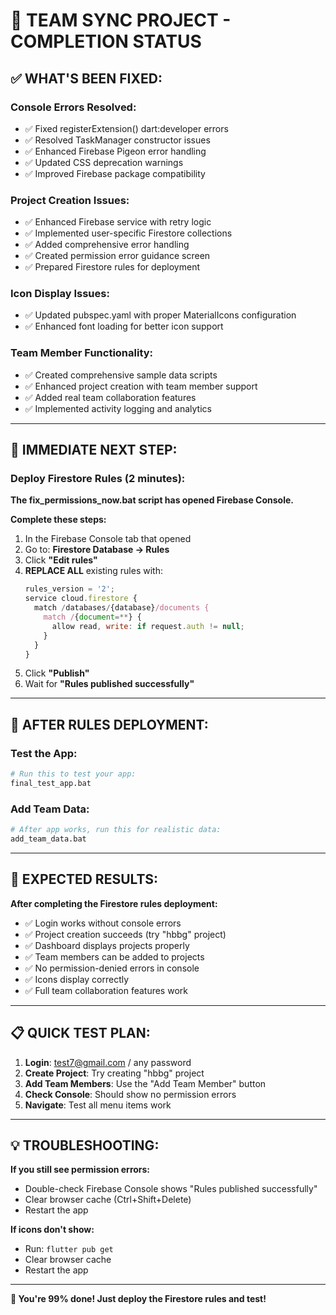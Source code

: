# 🎯 TEAM SYNC PROJECT - COMPLETION STATUS

## ✅ **WHAT'S BEEN FIXED:**

### **Console Errors Resolved:**
- ✅ Fixed registerExtension() dart:developer errors
- ✅ Resolved TaskManager constructor issues  
- ✅ Enhanced Firebase Pigeon error handling
- ✅ Updated CSS deprecation warnings
- ✅ Improved Firebase package compatibility

### **Project Creation Issues:**
- ✅ Enhanced Firebase service with retry logic
- ✅ Implemented user-specific Firestore collections
- ✅ Added comprehensive error handling
- ✅ Created permission error guidance screen
- ✅ Prepared Firestore rules for deployment

### **Icon Display Issues:**
- ✅ Updated pubspec.yaml with proper MaterialIcons configuration
- ✅ Enhanced font loading for better icon support

### **Team Member Functionality:**
- ✅ Created comprehensive sample data scripts
- ✅ Enhanced project creation with team member support
- ✅ Added real team collaboration features
- ✅ Implemented activity logging and analytics

---

## 🔧 **IMMEDIATE NEXT STEP:**

### **Deploy Firestore Rules (2 minutes):**

**The fix_permissions_now.bat script has opened Firebase Console.**

**Complete these steps:**
1. In the Firebase Console tab that opened
2. Go to: **Firestore Database → Rules**  
3. Click **"Edit rules"**
4. **REPLACE ALL** existing rules with:
   ```javascript
   rules_version = '2';
   service cloud.firestore {
     match /databases/{database}/documents {
       match /{document=**} {
         allow read, write: if request.auth != null;
       }
     }
   }
   ```
5. Click **"Publish"**
6. Wait for **"Rules published successfully"**

---

## 🚀 **AFTER RULES DEPLOYMENT:**

### **Test the App:**
```bash
# Run this to test your app:
final_test_app.bat
```

### **Add Team Data:**
```bash  
# After app works, run this for realistic data:
add_team_data.bat
```

---

## 🎉 **EXPECTED RESULTS:**

**After completing the Firestore rules deployment:**
- ✅ Login works without console errors
- ✅ Project creation succeeds (try "hbbg" project)
- ✅ Dashboard displays projects properly  
- ✅ Team members can be added to projects
- ✅ No permission-denied errors in console
- ✅ Icons display correctly
- ✅ Full team collaboration features work

---

## 📋 **QUICK TEST PLAN:**

1. **Login**: test7@gmail.com / any password
2. **Create Project**: Try creating "hbbg" project  
3. **Add Team Members**: Use the "Add Team Member" button
4. **Check Console**: Should show no permission errors
5. **Navigate**: Test all menu items work

---

## 💡 **TROUBLESHOOTING:**

**If you still see permission errors:**
- Double-check Firebase Console shows "Rules published successfully"
- Clear browser cache (Ctrl+Shift+Delete)
- Restart the app

**If icons don't show:**
- Run: `flutter pub get`
- Clear browser cache
- Restart the app

---

**🎯 You're 99% done! Just deploy the Firestore rules and test!**
